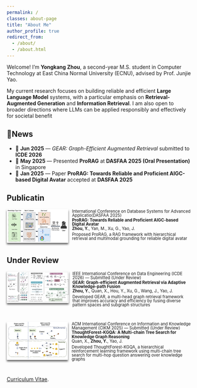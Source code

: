 ```yaml
---
permalink: /
classes: about-page
title: "About Me"
author_profile: true
redirect_from: 
  - /about/
  - /about.html
---
```


Welcome! I’m **Yongkang Zhou**, a second-year M.S. student in Computer Technology at East China Normal University (ECNU), advised by Prof. Junjie Yao. 

My current research focuses on building reliable and efficient **Large Language Model** systems, with a particular emphasis on **Retrieval-Augmented Generation**
and **Information Retrieval**. I am also open to broader directions where LLMs can be applied responsibly and effectively for societal benefit


📰News
------
- 📄 **Jun 2025** — *GEAR: Graph-Efficient Augmented Retrieval* submitted to **ICDE 2026**
- 🎤 **May 2025** — Presented **ProRAG** at **DASFAA 2025 (Oral Presentation)** in Singapore
- 🎉 **Jan 2025** — Paper **ProRAG: Towards Reliable and Proficient AIGC-based Digital Avatar** accepted at **DASFAA 2025**


Publicatin
------
<div style="display: flex; align-items: flex-start; gap: 10px; margin-bottom: 2em;">
  <div style="width: 310px; height: auto; border-radius: 1px; box-shadow: 0 4px 5px rgba(0,0,0,0.6); overflow: hidden;">
    <img src="../assets/dasfaa.png" alt="DASFAA" style="width: 100%; height: 100%; object-fit: contain;" />
  </div>
  <div style="font-size: 0.7rem; line-height: 1;">
    <p style="margin: 0.12em 0;"> International Conference on Database Systems for Advanced Applicatio(DASFAA 2025)</p>
    <p style="margin: 0.12em 0;"><strong>ProRAG: Towards Reliable and Proficient AIGC-based Digital Avatar</strong></p>
    <p style="margin: 0.12em 0;"><strong>Zhou, Y.</strong>, Yan, M., Xu, G., Yao, J.</p>
    <p style="margin-top: 0.4em"> Proposed ProRAG, a RAG framework with hierarchical retrieval and multimodal grounding for reliable digital avatar</p>
  </div>
</div>

Under Review
------
<div style="display: flex; align-items: flex-start; gap: 10px; margin-bottom: 2em;">
  <div style="width: 425px; height: auto; border-radius: 1px; box-shadow: 0 4px 5px rgba(0,0,0,0.6); overflow: hidden;">
    <img src="../assets/icde.png" alt="ICDE" style="width: 100%; height: 100%; object-fit: contain;" />
  </div>
  <div style="font-size: 0.7rem; line-height: 1;">
    <p style="margin: 0.12em 0;">IEEE International Conference on Data Engineering (ICDE 2026) — Submitted (Under Review)</p>
    <p style="margin: 0.12em 0;"><strong>GEAR: Graph-efficient Augmented Retrieval via Adaptive Knowledge-path Fusion</strong></p>
    <p style="margin: 0.12em 0;"><strong>Zhou, Y.</strong>, Quan, X., Hou, Y., Xu, G., Wang, J., Yao, J.</p>
    <p style="margin-top: 0.4em">Developed GEAR, a multi-head graph retrieval framework that improves accuracy and efficiency by fusing diverse pattern
spaces and subgraph structures</p>
  </div>
</div>

<div style="display: flex; align-items: flex-start; gap: 10px; margin-bottom: 2em;">
  <div style="width: 459px; height: auto; border-radius: 1px; box-shadow: 0 4px 5px rgba(0,0,0,0.6); overflow: hidden;">
    <img src="../assets/cikm.png" alt="CIKM" style="width: 100%; height: 100%; object-fit: contain;" />
  </div>
  <div style="font-size: 0.7rem; line-height: 1;">
    <p style="margin: 0.1em 0;">ACM International Conference on Information and Knowledge Management (CIKM 2025) — Submitted (Under Review)</p>
    <p style="margin: 0.1em 0;"><strong>ThoughtForest-KGQA: A Multi-chain Tree Search for Knowledge Graph Reasoning</strong></p>
    <p style="margin: 0.1em 0;">Quan, X., <strong>Zhou, Y.</strong>, Yao, J.</p>
    <p style="margin-top: 0.4em">Developed ThoughtForest-KGQA, a hierarchical reinforcement learning framework using multi-chain tree search for
multi-hop question answering over knowledge graphs</p>
  </div>
</div>



[Curriculum Vitae](../assets/Curriculum_Vitae.pdf).
